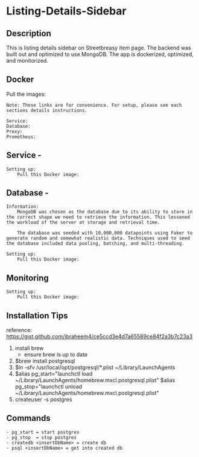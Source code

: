 # Listing-Details-Sidebar

## Description

This is listing details sidebar on Streetbreasy item page. The backend was built out and optimized to use MongoDB. The app is dockerized, optimized, and monitorized.

## Docker

Pull the images:

    Note: These links are for convenience. For setup, please see each sections details instructions.

    Service:
    Database:
    Proxy:
    Prometheus:

## Service -

    Setting up:
        Pull this Docker image:

## Database -

    Information:
        MongoDB was chosen as the database due to its ability to store in the correct shape we need to retrieve the information. This lessened the workload of the server at storage and retrieval time.

        The database was seeded with 10,000,000 datapoints using Faker to generate random and somewhat realistic data. Techniques used to seed the database included data pooling, batching, and multi-threading.

    Setting up:
        Pull this Docker image:

## Monitoring

    Setting up:
        Pull this Docker image:

## Installation Tips

reference: https://gist.github.com/ibraheem4/ce5ccd3e4d7a65589ce84f2a3b7c23a3

1. install brew
   - ensure brew is up to date
2. \$brew install postgresql
3. \$ln -sfv /usr/local/opt/postgresql/\*.plist ~/Library/LaunchAgents
4. $alias pg_start="launchctl load ~/Library/LaunchAgents/homebrew.mxcl.postgresql.plist"
   $alias pg_stop="launchctl unload ~/Library/LaunchAgents/homebrew.mxcl.postgresql.plist"
5. createuser -s postgres

## Commands

    - pg_start = start postgres
    - pg_stop  = stop postgres
    - createdb <insertDbName> = create db
    - psql <insertDbName> = get into created db
